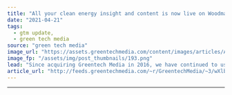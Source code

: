 ```yaml
---
title: "All your clean energy insight and content is now live on Woodmac.com"
date: "2021-04-21"
tags: 
  - gtm update,
  - green tech media
source: "green tech media"
image_url: "https://assets.greentechmedia.com/content/images/articles/Adani-Solar-India-XL.png"
image_fp: "/assets/img/post_thumbnails/193.png"
lead: "Since acquiring Greentech Media in 2016, we have continued to use greentechmedia.com and GTM Squared news subscription service as vehicles to present greentech and renewables news. However, as outlined in February, we are in the process of fully inte ..."
article_url: "http://feeds.greentechmedia.com/~r/GreentechMedia/~3/wXlb7lhVVGY/all-your-clean-energy-insight-and-content-is-now-live-on-woodmac.com"
---
```


---
